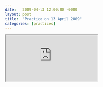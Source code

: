 ```yaml
---
date:   2009-04-13 12:00:00 -0000
layout: post
title:  "Practice on 13 April 2009"
categories: [practices]
---
```

<iframe src="https://www.youtube.com/embed/fw7Z4MT80So?rel=0" allowfullscreen="allowfullscreen"></iframe>

